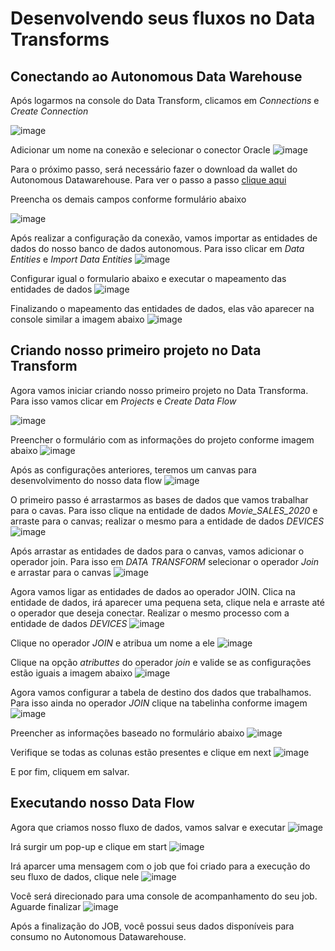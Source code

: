 # Desenvolvendo seus fluxos no Data Transforms

## Conectando ao Autonomous Data Warehouse

Após logarmos na console do Data Transform, clicamos em <i>Connections</i> e <i>Create Connection</i>

![image](https://user-images.githubusercontent.com/46925501/169422274-719d06f7-555a-4286-972d-b88e73cf605d.png)

Adicionar um nome na conexão e selecionar o conector Oracle
![image](https://user-images.githubusercontent.com/46925501/169422381-8a45ef30-2e6b-4f72-9f24-97bbee4f523a.png)

Para o próximo passo, será necessário fazer o download da wallet do Autonomous Datawarehouse. Para ver o passo a passo [clique aqui]()

Preencha os demais campos conforme formulário abaixo

![image](https://user-images.githubusercontent.com/46925501/169422643-88fcd884-5bb3-4cd3-8998-98b30451358c.png)

Após realizar a configuração da conexão, vamos importar as entidades de dados do nosso banco de dados autonomous. Para isso clicar em <i>Data Entities</i> e <i>Import Data Entities</i>
![image](https://user-images.githubusercontent.com/46925501/169422760-1115f591-79a5-4298-a68b-6e6dad4879e3.png)

Configurar igual o formulario abaixo e executar o mapeamento das entidades de dados
![image](https://user-images.githubusercontent.com/46925501/169422862-19a4a643-e30d-457d-bb64-5855b3928767.png)

Finalizando o mapeamento das entidades de dados, elas vão aparecer na console similar a imagem abaixo
![image](https://user-images.githubusercontent.com/46925501/169422946-6af0d5fe-c545-4175-9736-9e8a5fb88cf3.png)

## Criando nosso primeiro projeto no Data Transform

Agora vamos iniciar criando nosso primeiro projeto no Data Transforma. Para isso vamos clicar em <i>Projects</i> e <i>Create Data Flow</i>

![image](https://user-images.githubusercontent.com/46925501/169423122-29951aa1-20ac-4c0c-96d2-6bd487692a7b.png)

Preencher o formulário com as informações do projeto conforme imagem abaixo
![image](https://user-images.githubusercontent.com/46925501/169423195-6145ffcb-7480-4422-9064-568a0f23d47d.png)

Após as configurações anteriores, teremos um canvas para desenvolvimento do nosso data flow
![image](https://user-images.githubusercontent.com/46925501/169423560-386c3fb5-c746-4134-b0fa-e56694f6ea3e.png)

O primeiro passo é arrastarmos as bases de dados que vamos trabalhar para o cavas. Para isso clique na entidade de dados <i>Movie_SALES_2020</i> e arraste para o canvas; realizar o mesmo para a entidade de dados <i>DEVICES</i>
![image](https://user-images.githubusercontent.com/46925501/169423937-111bac86-c7c1-490a-8af4-355ed84b82d4.png)

Após arrastar as entidades de dados para o canvas, vamos adicionar o operador join. Para isso em <i>DATA TRANSFORM</i> selecionar o operador <i>Join</i> e arrastar para o canvas
![image](https://user-images.githubusercontent.com/46925501/169424173-5299d6ee-83e7-4de3-88f9-ec85a32b0cdb.png)

Agora vamos ligar as entidades de dados ao operador JOIN. Clica na entidade de dados, irá aparecer uma pequena seta, clique nela e arraste até o operador que deseja conectar. Realizar o mesmo processo com a entidade de dados <i>DEVICES</i>
![image](https://user-images.githubusercontent.com/46925501/169424424-ca305ce9-b615-4735-925b-12041f789f0f.png)

Clique no operador <i>JOIN</i> e atribua um nome a ele
![image](https://user-images.githubusercontent.com/46925501/169424640-1680da0d-b354-45a7-a66c-9b8ad93fd1f4.png)

Clique na opção <i>atributtes</i> do operador <i>join</i> e valide se as configurações estão iguais a imagem abaixo
![image](https://user-images.githubusercontent.com/46925501/169424823-f0519abf-57e2-4e1b-9d71-9d3faaf8897f.png)

Agora vamos configurar a tabela de destino dos dados que trabalhamos. Para isso ainda no operador <i>JOIN</i> clique na tabelinha conforme imagem
![image](https://user-images.githubusercontent.com/46925501/169424972-ba244989-6188-4151-81d8-bb07022b0b73.png)

Preencher as informações baseado no formulário abaixo
![image](https://user-images.githubusercontent.com/46925501/169425121-f723d8d6-b07b-420b-bd7b-6e43179813db.png)

Verifique se todas as colunas estão presentes e clique em next
![image](https://user-images.githubusercontent.com/46925501/169425211-a6906227-c96e-4d54-9618-0974636f5652.png)

E por fim, cliquem em salvar.

## Executando nosso Data Flow

Agora que criamos nosso fluxo de dados, vamos salvar e executar
![image](https://user-images.githubusercontent.com/46925501/169425348-e0542ae8-420d-43d9-bafd-49b32778e654.png)

Irá surgir um pop-up e clique em start
![image](https://user-images.githubusercontent.com/46925501/169425454-bfbac2ce-ec25-47ce-9c82-e926e6b9bfcb.png)

Irá aparcer uma mensagem com o job que foi criado para a execução do seu fluxo de dados, clique nele
![image](https://user-images.githubusercontent.com/46925501/169425513-df7c9079-0a06-4fb2-8ca7-26a8409c1d20.png)

Você será direcionado para uma console de acompanhamento do seu job. Aguarde finalizar
![image](https://user-images.githubusercontent.com/46925501/169425593-55a5b2cf-53cc-4235-a3bd-3cf834ec66c4.png)

Após a finalização do JOB, você possui seus dados disponíveis para consumo no Autonomous Datawarehouse.
